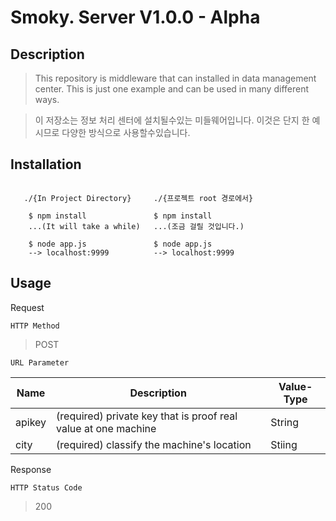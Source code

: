 Smoky. Server V1.0.0 - Alpha
===============================


Description
-----------

>This repository is middleware that can installed in data management center. This is just one example and can be used in many different ways.

>이 저장소는 정보 처리 센터에 설치될수있는 미들웨어입니다. 이것은 단지 한 예시므로 다양한 방식으로 사용할수있습니다.

Installation
------------
~~~

   ./{In Project Directory}     ./{프로젝트 root 경로에서}  

    $ npm install               $ npm install
    ...(It will take a while)   ...(조금 걸릴 것입니다.)

    $ node app.js               $ node app.js
    --> localhost:9999          --> localhost:9999

~~~

Usage
-----

Request

`HTTP Method`

>POST

`URL Parameter`


| Name          | Description                                                  | Value-Type |
|---------------|--------------------------------------------------------------|------------|
|apikey         |(required) private key that is proof real value at one machine|String      |
|city           |(required) classify the machine's location                    |Stiing      |


Response

`HTTP Status Code`

>200
